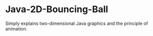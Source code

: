 # Java-2D-Bouncing-Ball
Simply explains two-dimensional Java graphics and the principle of animation.
